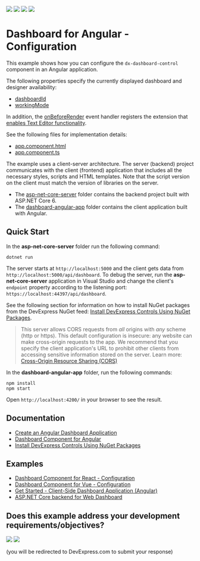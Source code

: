 <!-- default badges list -->
![](https://img.shields.io/endpoint?url=https://codecentral.devexpress.com/api/v1/VersionRange/303677739/22.2.1%2B)
[![](https://img.shields.io/badge/Open_in_DevExpress_Support_Center-FF7200?style=flat-square&logo=DevExpress&logoColor=white)](https://supportcenter.devexpress.com/ticket/details/T939446)
[![](https://img.shields.io/badge/📖_How_to_use_DevExpress_Examples-e9f6fc?style=flat-square)](https://docs.devexpress.com/GeneralInformation/403183)
[![](https://img.shields.io/badge/💬_Leave_Feedback-feecdd?style=flat-square)](#does-this-example-address-your-development-requirementsobjectives)
<!-- default badges end -->
# Dashboard for Angular - Configuration

This example shows how you can configure the `dx-dashboard-control` component in an Angular application.

The following properties specify the currently displayed dashboard and designer availability:

- [dashboardId](https://docs.devexpress.com/Dashboard/js-DevExpress.Dashboard.DashboardControlOptions?v=20.2#js_devexpress_dashboard_dashboardcontroloptions_dashboardid)
- [workingMode](https://docs.devexpress.com/Dashboard/js-DevExpress.Dashboard.DashboardControlOptions?v=20.2#js_devexpress_dashboard_dashboardcontroloptions_workingmode)

In addition, the [onBeforeRender](https://docs.devexpress.com/Dashboard/js-DevExpress.Dashboard.DashboardControlOptions?v=20.2#js_devexpress_dashboard_dashboardcontroloptions_onbeforerender) event handler registers the extension that [enables Text Editor functionality](https://docs.devexpress.com/Dashboard/401572/web-dashboard/create-dashboards-on-the-web/designing-dashboard-items/text-box/enable-text-editor-functionality).

See the following files for implementation details:

- [app.component.html](./dashboard-angular-app/src/app/app.component.html)
- [app.component.ts](./dashboard-angular-app/src/app/app.component.ts)

The example uses a client-server architecture. The server (backend) project communicates with the client (frontend) application that includes all the necessary styles, scripts and HTML templates. Note that the script version on the client must match the version of libraries on the server.

- The [asp-net-core-server](asp-net-core-server) folder contains the backend project built with ASP.NET Core 6.
- The [dashboard-angular-app](dashboard-angular-app) folder contains the client application built with Angular.

## Quick Start

In the **asp-net-core-server** folder run the following command:

```
dotnet run
```

The server starts at `http://localhost:5000` and the client gets data from `http://localhost:5000/api/dashboard`. To debug the server, run the **asp-net-core-server** application in Visual Studio and change the client's `endpoint` property according to the listening port: `https://localhost:44397/api/dashboard`.

See the following section for information on how to install NuGet packages from the DevExpress NuGet feed: [Install DevExpress Controls Using NuGet Packages](https://docs.devexpress.com/GeneralInformation/115912/installation/install-devexpress-controls-using-nuget-packages).

> This server allows CORS requests from _all_ origins with _any_ scheme (http or https). This default configuration is insecure: any website can make cross-origin requests to the app. We recommend that you specify the client application's URL to prohibit other clients from accessing sensitive information stored on the server. Learn more: [Cross-Origin Resource Sharing (CORS)](https://docs.devexpress.com/Dashboard/400709)

In the **dashboard-angular-app** folder, run the following commands:

```
npm install
npm start
```

Open ```http://localhost:4200/``` in your browser to see the result.

## Documentation

- [Create an Angular Dashboard Application](https://docs.devexpress.com/Dashboard/400322)
- [Dashboard Component for Angular](https://docs.devexpress.com/Dashboard/401976)
- [Install DevExpress Controls Using NuGet Packages](https://docs.devexpress.com/GeneralInformation/115912/installation/install-devexpress-controls-using-nuget-packages)

## Examples

- [Dashboard Component for React - Configuration](https://github.com/DevExpress-Examples/dashboard-react-app-configuration)
- [Dashboard Component for Vue - Configuration](https://github.com/DevExpress-Examples/dashboard-vue-app-configuration)
- [Get Started - Client-Side Dashboard Application (Angular)](https://github.com/DevExpress-Examples/dashboard-angular-app-get-started)
- [ASP.NET Core backend for Web Dashboard](https://github.com/DevExpress-Examples/asp-net-core-dashboard-backend)
<!-- feedback -->
## Does this example address your development requirements/objectives?

[<img src="https://www.devexpress.com/support/examples/i/yes-button.svg"/>](https://www.devexpress.com/support/examples/survey.xml?utm_source=github&utm_campaign=dashboard-angular-app-configuration&~~~was_helpful=yes) [<img src="https://www.devexpress.com/support/examples/i/no-button.svg"/>](https://www.devexpress.com/support/examples/survey.xml?utm_source=github&utm_campaign=dashboard-angular-app-configuration&~~~was_helpful=no)

(you will be redirected to DevExpress.com to submit your response)
<!-- feedback end -->
